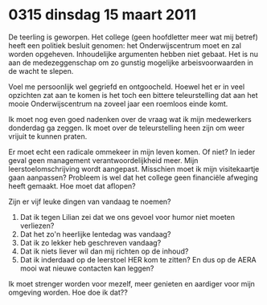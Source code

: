 # 0315 dinsdag 15 maart 2011
De teerling is geworpen. Het college (geen hoofdletter meer wat mij betref) heeft een politiek besluit genomen: het Onderwijscentrum moet en zal worden opgeheven. Inhoudelijke argumenten hebben niet gebaat. Het is nu aan de medezeggenschap om zo gunstig mogelijke arbeisvoorwaarden in de wacht te slepen. 

Voel me persoonlijk wel gegriefd en ontgoocheld. Hoewel het er in veel opzichten zat aan te komen is het toch een bittere teleurstelling dat aan het mooie Onderwijscentrum na zoveel jaar een roemloos einde komt. 

Ik moet nog even goed nadenken over de vraag wat ik mijn medewerkers donderdag ga zeggen. Ik moet over de teleurstelling heen zijn om weer vrijuit te kunnen praten. 

Er moet echt een radicale ommekeer in mijn leven komen. Of niet? In ieder geval geen management verantwoordelijkheid meer. Mijn leerstoelomschrijving wordt aangepast. Misschien moet ik mijn visitekaartje gaan aanpassen? Probleem is wel dat het college geen financiële afweging heeft gemaakt. Hoe moet dat aflopen? 

Zijn er vijf leuke dingen van vandaag te noemen?
1. Dat ik tegen Lilian zei dat we ons gevoel voor humor niet moeten verliezen?
2. Dat het zo'n heerlijke lentedag was vandaag?
3. Dat ik zo lekker heb geschreven vandaag?
4. Dat ik niets liever wil dan mij richten op de inhoud?
5. Dat ik inderdaad op de leerstoel HER kom te zitten? En dus op de AERA mooi wat nieuwe contacten kan leggen?

Ik moet strenger worden voor mezelf, meer genieten en aardiger voor mijn omgeving worden. Hoe doe ik dat??